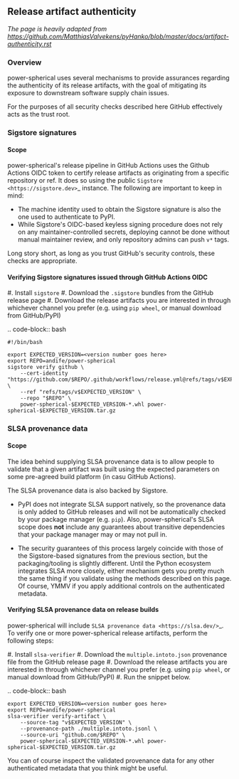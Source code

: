 
## Release artifact authenticity
*The page is heavily adapted from https://github.com/MatthiasValvekens/pyHanko/blob/master/docs/artifact-authenticity.rst*

### Overview ###

power-spherical uses several mechanisms to provide assurances regarding the authenticity of
its release artifacts, with the goal of mitigating its exposure to downstream software
supply chain issues.

For the purposes of all security checks described here GitHub effectively acts as the trust root.
    

### Sigstore signatures ###

#### Scope ####

power-spherical's release pipeline in GitHub Actions uses the Github Actions OIDC token
to certify release artifacts as originating from a specific repository or ref.
It does so using the public `Sigstore <https://sigstore.dev>`_ instance.
The following are important to keep in mind:

 * The machine identity used to obtain the Sigstore signature is also the one
   used to authenticate to PyPI.
 * While Sigstore's OIDC-based keyless signing procedure does not rely on any
   maintainer-controlled secrets, deploying cannot be done without manual
   maintainer review, and only repository admins can push ``v*`` tags.

Long story short, as long as you trust GitHub's security controls, these checks
are appropriate.


#### Verifying Sigstore signatures issued through GitHub Actions OIDC ####

 #. Install ``sigstore``
 #. Download the ``.sigstore`` bundles from the GitHub release page
 #. Download the release artifacts you are interested in through whichever channel you prefer
    (e.g. using ``pip wheel``, or manual download from GitHub/PyPI)

.. code-block:: bash

    #!/bin/bash

    export EXPECTED_VERSION=<version number goes here>
    export REPO=andife/power-spherical
    sigstore verify github \
        --cert-identity "https://github.com/$REPO/.github/workflows/release.yml@refs/tags/v$EXPECTED_VERSION" \
        --ref "refs/tags/v$EXPECTED_VERSION" \
        --repo "$REPO" \
        power-spherical-$EXPECTED_VERSION-*.whl power-spherical-$EXPECTED_VERSION.tar.gz

### SLSA provenance data ###

#### Scope ####

The idea behind supplying SLSA provenance data is to allow people to validate that
a given artifact was built using the expected parameters on some pre-agreed
build platform (in casu GitHub Actions).

The SLSA provenance data is also backed by Sigstore.

  * PyPI does not integrate SLSA support natively,
    so the provenance data is only added to GitHub releases and will not be automatically
    checked by your package manager (e.g. ``pip``).
    Also, power-spherical's SLSA scope does **not** include any guarantees about transitive dependencies
    that your package manager may or may not pull in.


  * The security guarantees of this process largely coincide with those of the
    Sigstore-based signatures from the previous section, but the packaging/tooling
    is slightly different.
    Until the Python ecosystem integrates SLSA more closely, either mechanism
    gets you pretty much the same thing if you validate using the methods
    described on this page. Of course, YMMV if you apply additional controls on the
    authenticated metadata.


#### Verifying SLSA provenance data on release builds ####

power-spherical will include `SLSA provenance data <https://slsa.dev/>`_.
To verify one or more power-spherical release artifacts, perform the following steps:

 #. Install ``slsa-verifier``
 #. Download the ``multiple.intoto.json`` provenance file from the GitHub release page
 #. Download the release artifacts you are interested in through whichever channel you prefer
    (e.g. using ``pip wheel``, or manual download from GitHub/PyPI)
 #. Run the snippet below.


.. code-block:: bash

    export EXPECTED_VERSION=<version number goes here>
    export REPO=andife/power-spherical
    slsa-verifier verify-artifact \
        --source-tag "v$EXPECTED_VERSION" \
        --provenance-path ./multiple.intoto.jsonl \
        --source-uri "github.com/$REPO" \
        power-spherical-$EXPECTED_VERSION-*.whl power-spherical-$EXPECTED_VERSION.tar.gz

You can of course inspect the validated provenance data for any other authenticated metadata
that you think might be useful.
